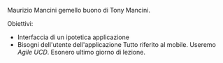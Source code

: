 Maurizio Mancini gemello buono di Tony Mancini.

Obiettivi:
- Interfaccia di un ipotetica applicazione 
- Bisogni dell'utente dell'applicazione
Tutto riferito al mobile.
Useremo *Agile UCD*. Esonero ultimo giorno di lezione. 

